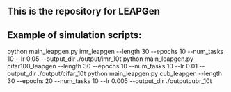 ## This is the repository for LEAPGen

## Example of simulation scripts:
python main_leapgen.py imr_leapgen --length 30 --epochs 10 --num_tasks 10 --lr 0.05 --output_dir ./output/imr_10t
python main_leapgen.py cifar100_leapgen --length 30 --epochs 10 --num_tasks 10 --lr 0.01 --output_dir ./output/cifar_10t
python main_leapgen.py cub_leapgen --length 30 --epochs 20 --num_tasks 10 --lr 0.005 --output_dir ./outputcubr_10t
